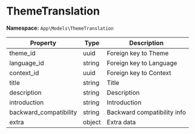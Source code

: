 # ThemeTranslation

**Namespace:** `App\Models\ThemeTranslation`

| Property               | Type    | Description                       |
|------------------------|---------|-----------------------------------|
| theme_id               | uuid    | Foreign key to Theme              |
| language_id            | string  | Foreign key to Language           |
| context_id             | uuid    | Foreign key to Context            |
| title                  | string  | Title                             |
| description            | string  | Description                       |
| introduction           | string  | Introduction                      |
| backward_compatibility | string  | Backward compatibility info       |
| extra                  | object  | Extra data                        |
